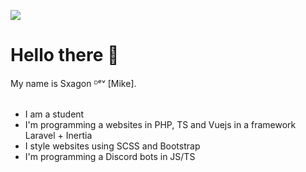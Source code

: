 ![](https://raw.githubusercontent.com/rodrigograca31/rodrigograca31/master/matrix.svg)

# Hello there 👋<br/>
My name is Sxagon ᴰᵉᵛ [Mike].<br/><br/>
- I am a student
- I'm programming a websites in PHP, TS and Vuejs in a framework Laravel + Inertia
- I style websites using SCSS and Bootstrap
- I'm programming a Discord bots in JS/TS
